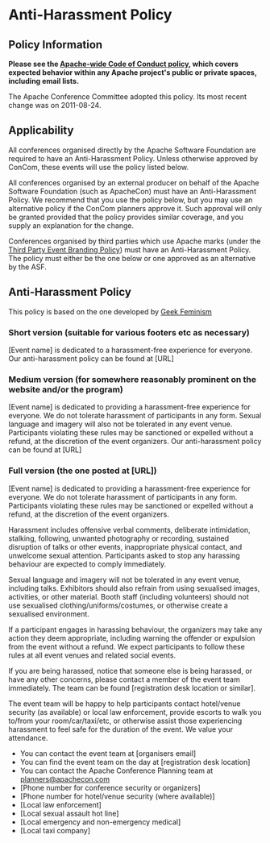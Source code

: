 # Anti-Harassment Policy

## Policy Information

**Please see the [Apache-wide Code of Conduct policy](/foundation/policies/conduct), which covers expected behavior within any Apache project's public or private spaces, including email lists.**

The Apache Conference Committee adopted this policy. Its most recent change was on 2011-08-24.

## Applicability

All conferences organised directly by the Apache Software Foundation are required to have an Anti-Harassment Policy. Unless otherwise approved by ConCom, these events will use the policy listed below.

All conferences organised by an external producer on behalf of the Apache Software Foundation (such as ApacheCon) must have an Anti-Harassment Policy. We recommend that you use the policy below, but you may use an alternative policy if the ConCom planners approve it. Such approval will only be granted provided that the policy provides similar coverage, and you supply an explanation for the change.

Conferences organised by third parties which use Apache marks (under the [Third Party Event Branding Policy](/foundation/marks/events.html)) must have an Anti-Harassment Policy. The policy must either be the one below or one approved as an alternative by the ASF.

## Anti-Harassment Policy

This policy is based on the one developed by [Geek Feminism](http://geekfeminism.wikia.com/wiki/Conference_anti-harassment_policy)

### Short version (suitable for various footers etc as necessary)
\[Event name\] is dedicated to a harassment-free experience for everyone. Our anti-harassment policy can be found at \[URL\]

### Medium version (for somewhere reasonably prominent on the website and/or the program)

\[Event name\] is dedicated to providing a harassment-free experience for everyone. We do not tolerate harassment of participants in any form. Sexual language and imagery will also not be tolerated in any event venue. Participants violating these rules may be sanctioned or expelled without a refund, at the discretion of the event organizers. Our anti-harassment policy can be found at \[URL\]

### Full version (the one posted at \[URL\])

\[Event name\] is dedicated to providing a harassment-free experience for everyone. We do not tolerate harassment of participants in any form. Participants violating these rules may be sanctioned or expelled without a refund, at the discretion of the event organizers.

Harassment includes offensive verbal comments, deliberate intimidation, stalking, following, unwanted photography or recording, sustained disruption of talks or other events, inappropriate physical contact, and unwelcome sexual attention. Participants asked to stop any harassing behaviour are expected to comply immediately.

Sexual language and imagery will not be tolerated in any event venue, including talks. Exhibitors should also refrain from using sexualised images, activities, or other material. Booth staff (including volunteers) should not use sexualised clothing/uniforms/costumes, or otherwise create a sexualised environment.

If a participant engages in harassing behaviour, the organizers may take any action they deem appropriate, including warning the offender or expulsion from the event without a refund. We expect participants to follow these rules at all event venues and related social events.

If you are being harassed, notice that someone else is being harassed, or have any other concerns, please contact a member of the event team immediately. The team can be found \[registration desk location or similar\].

The event team will be happy to help participants contact hotel/venue security (as available) or local law enforcement, provide escorts to walk you to/from your room/car/taxi/etc, or otherwise assist those experiencing harassment to feel safe for the duration of the event. We value your attendance.

- You can contact the event team at \[organisers email\]
- You can find the event team on the day at \[registration desk location\]
- You can contact the Apache Conference Planning team at [planners@apachecon.com](mailto:planners@apachecon.com)
- \[Phone number for conference security or organizers\]
- \[Phone number for hotel/venue security (where available)\]
- \[Local law enforcement\]
- \[Local sexual assault hot line\]
- \[Local emergency and non-emergency medical\]
- \[Local taxi company\]
